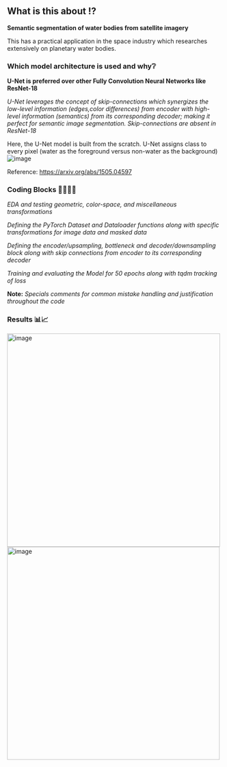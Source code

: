 ## What is this about ⁉️
**Semantic segmentation of water bodies from satellite imagery**

This has a practical application in the space industry which researches extensively on planetary water bodies.

### Which model architecture is used and why❔

**U-Net is preferred over other Fully Convolution Neural Networks like ResNet-18**

*U-Net leverages the concept of skip-connections which synergizes the low-level information (edges,color differences) from encoder with high-level information (semantics) from its corresponding decoder; making it perfect for semantic image segmentation. Skip-connections are absent in ResNet-18*

Here, the U-Net model is built from the scratch. U-Net assigns class to every pixel (water as the foreground versus non-water as the background)
![image](https://github.com/user-attachments/assets/c9336bb4-71f8-4df3-ae85-b6c5698b6d16)


Reference: https://arxiv.org/abs/1505.04597

### Coding Blocks 👩‍💻👩‍💻 

*EDA and testing geometric, color-space, and miscellaneous transformations*

*Defining the PyTorch Dataset and Dataloader functions along with specific transformations for image data and masked data*

*Defining the encoder/upsampling, bottleneck and decoder/downsampling block along with skip connections from encoder to its corresponding decoder*

*Training and evaluating the Model for 50 epochs along with tqdm tracking of loss*

**Note:** *Specials comments for common mistake handling and justification throughout the code*

### Results 📊📈

<img width="498" alt="image" src="https://github.com/user-attachments/assets/723e167b-9b75-44d6-b88c-1d5c615daa08">


<img width="497" alt="image" src="https://github.com/user-attachments/assets/0616c6d8-2bc9-4445-9e25-6bcd38cd2358">






